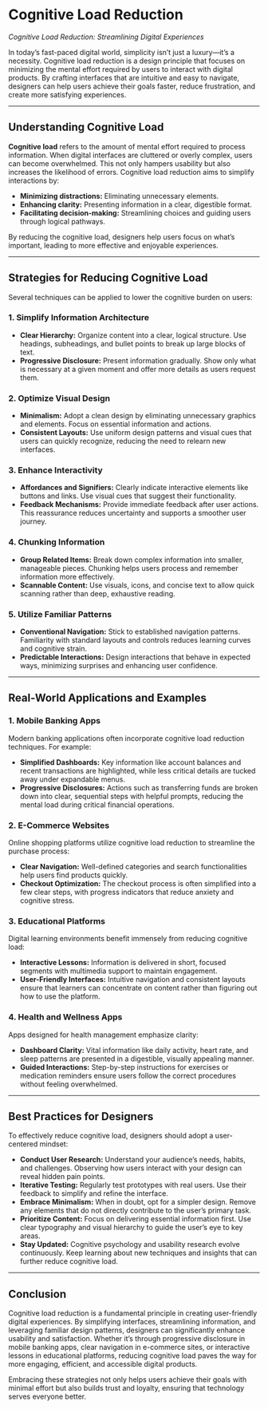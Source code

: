 # Cognitive Load Reduction

*Cognitive Load Reduction: Streamlining Digital Experiences*

In today’s fast-paced digital world, simplicity isn’t just a luxury—it’s a necessity. Cognitive load reduction is a design principle that focuses on minimizing the mental effort required by users to interact with digital products. By crafting interfaces that are intuitive and easy to navigate, designers can help users achieve their goals faster, reduce frustration, and create more satisfying experiences.

---

## Understanding Cognitive Load

**Cognitive load** refers to the amount of mental effort required to process information. When digital interfaces are cluttered or overly complex, users can become overwhelmed. This not only hampers usability but also increases the likelihood of errors. Cognitive load reduction aims to simplify interactions by:

- **Minimizing distractions:** Eliminating unnecessary elements.
- **Enhancing clarity:** Presenting information in a clear, digestible format.
- **Facilitating decision-making:** Streamlining choices and guiding users through logical pathways.

By reducing the cognitive load, designers help users focus on what’s important, leading to more effective and enjoyable experiences.

---

## Strategies for Reducing Cognitive Load

Several techniques can be applied to lower the cognitive burden on users:

### 1. **Simplify Information Architecture**
- **Clear Hierarchy:** Organize content into a clear, logical structure. Use headings, subheadings, and bullet points to break up large blocks of text.
- **Progressive Disclosure:** Present information gradually. Show only what is necessary at a given moment and offer more details as users request them.

### 2. **Optimize Visual Design**
- **Minimalism:** Adopt a clean design by eliminating unnecessary graphics and elements. Focus on essential information and actions.
- **Consistent Layouts:** Use uniform design patterns and visual cues that users can quickly recognize, reducing the need to relearn new interfaces.

### 3. **Enhance Interactivity**
- **Affordances and Signifiers:** Clearly indicate interactive elements like buttons and links. Use visual cues that suggest their functionality.
- **Feedback Mechanisms:** Provide immediate feedback after user actions. This reassurance reduces uncertainty and supports a smoother user journey.

### 4. **Chunking Information**
- **Group Related Items:** Break down complex information into smaller, manageable pieces. Chunking helps users process and remember information more effectively.
- **Scannable Content:** Use visuals, icons, and concise text to allow quick scanning rather than deep, exhaustive reading.

### 5. **Utilize Familiar Patterns**
- **Conventional Navigation:** Stick to established navigation patterns. Familiarity with standard layouts and controls reduces learning curves and cognitive strain.
- **Predictable Interactions:** Design interactions that behave in expected ways, minimizing surprises and enhancing user confidence.

---

## Real-World Applications and Examples

### **1. Mobile Banking Apps**
Modern banking applications often incorporate cognitive load reduction techniques. For example:
- **Simplified Dashboards:** Key information like account balances and recent transactions are highlighted, while less critical details are tucked away under expandable menus.
- **Progressive Disclosures:** Actions such as transferring funds are broken down into clear, sequential steps with helpful prompts, reducing the mental load during critical financial operations.

### **2. E-Commerce Websites**
Online shopping platforms utilize cognitive load reduction to streamline the purchase process:
- **Clear Navigation:** Well-defined categories and search functionalities help users find products quickly.
- **Checkout Optimization:** The checkout process is often simplified into a few clear steps, with progress indicators that reduce anxiety and cognitive stress.

### **3. Educational Platforms**
Digital learning environments benefit immensely from reducing cognitive load:
- **Interactive Lessons:** Information is delivered in short, focused segments with multimedia support to maintain engagement.
- **User-Friendly Interfaces:** Intuitive navigation and consistent layouts ensure that learners can concentrate on content rather than figuring out how to use the platform.

### **4. Health and Wellness Apps**
Apps designed for health management emphasize clarity:
- **Dashboard Clarity:** Vital information like daily activity, heart rate, and sleep patterns are presented in a digestible, visually appealing manner.
- **Guided Interactions:** Step-by-step instructions for exercises or medication reminders ensure users follow the correct procedures without feeling overwhelmed.

---

## Best Practices for Designers

To effectively reduce cognitive load, designers should adopt a user-centered mindset:

- **Conduct User Research:** Understand your audience’s needs, habits, and challenges. Observing how users interact with your design can reveal hidden pain points.
- **Iterative Testing:** Regularly test prototypes with real users. Use their feedback to simplify and refine the interface.
- **Embrace Minimalism:** When in doubt, opt for a simpler design. Remove any elements that do not directly contribute to the user’s primary task.
- **Prioritize Content:** Focus on delivering essential information first. Use clear typography and visual hierarchy to guide the user’s eye to key areas.
- **Stay Updated:** Cognitive psychology and usability research evolve continuously. Keep learning about new techniques and insights that can further reduce cognitive load.

---

## Conclusion

Cognitive load reduction is a fundamental principle in creating user-friendly digital experiences. By simplifying interfaces, streamlining information, and leveraging familiar design patterns, designers can significantly enhance usability and satisfaction. Whether it’s through progressive disclosure in mobile banking apps, clear navigation in e-commerce sites, or interactive lessons in educational platforms, reducing cognitive load paves the way for more engaging, efficient, and accessible digital products.

Embracing these strategies not only helps users achieve their goals with minimal effort but also builds trust and loyalty, ensuring that technology serves everyone better.